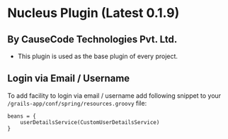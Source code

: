# Nucleus Plugin (Latest 0.1.9)

## By CauseCode Technologies Pvt. Ltd.

* This plugin is used as the base plugin of every project.

## Login via Email / Username

To add facility to login via email / username add following snippet to your `/grails-app/conf/spring/resources.groovy` file:

```
beans = {
    userDetailsService(CustomUserDetailsService)
}
```